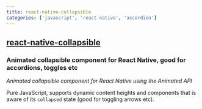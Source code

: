 ```yaml
---
title: react-native-collapsible
categories: ['javascript', 'react-native', 'accordion']
---
```

## [react-native-collapsible](https://github.com/oblador/react-native-collapsible)

### Animated collapsible component for React Native, good for accordions, toggles etc


_Animated collapsible component for React Native using the Animated API_

Pure JavaScript, supports dynamic content heights and components that is aware of its `collapsed` state (good for toggling arrows etc).
